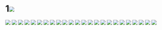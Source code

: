 # 1![](../img/19/00000001.jpg)
![](../img/19/00000002.jpg)
![](../img/19/00000003.jpg)
![](../img/19/00000004.jpg)
![](../img/19/00000005.jpg)
![](../img/19/00000006.jpg)
![](../img/19/00000007.jpg)
![](../img/19/00000008.jpg)
![](../img/19/00000009.jpg)
![](../img/19/00000010.jpg)
![](../img/19/00000011.jpg)
![](../img/19/00000012.jpg)
![](../img/19/00000013.jpg)
![](../img/19/00000014.jpg)
![](../img/19/00000015.jpg)
![](../img/19/00000016.jpg)
![](../img/19/00000017.jpg)
![](../img/19/00000018.jpg)
![](../img/19/00000019.jpg)
![](../img/19/00000020.jpg)
![](../img/19/00000021.jpg)
![](../img/19/00000022.jpg)
![](../img/19/00000023.jpg)
![](../img/19/00000024.jpg)
![](../img/19/00000025.jpg)
